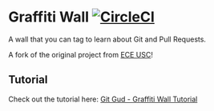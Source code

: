 # Graffiti Wall [![CircleCI](https://circleci.com/gh/os-ucsd/graffiti-wall/tree/master.svg?style=svg)](https://circleci.com/gh/os-ucsd/graffiti-wall/tree/master)
A wall that you can tag to learn about Git and Pull Requests.

A fork of the original project from [ECE USC](https://github.com/eceusc/graffiti-wall)!

## Tutorial
Check out the tutorial here: [Git Gud - Graffiti Wall Tutorial](https://paper.dropbox.com/doc/GIT-GUD-Graffiti-Wall-Tutorial-O0IedwD2H2kAM7ZT8y5NI)
